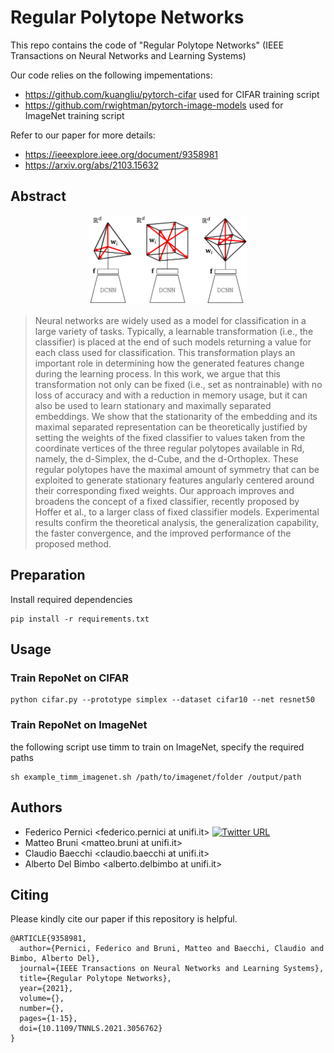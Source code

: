 # Regular Polytope Networks

This repo contains the code of "Regular Polytope Networks" (IEEE Transactions on Neural Networks and Learning Systems)

Our code relies on the following impementations:
 - https://github.com/kuangliu/pytorch-cifar used for CIFAR training script
 - https://github.com/rwightman/pytorch-image-models used for ImageNet training script
 

Refer to our paper for more details: 
 - https://ieeexplore.ieee.org/document/9358981
 - https://arxiv.org/abs/2103.15632


## Abstract

<p align="center">
  <img src="https://github.com/matteo-bruni/regular-polytope-networks/blob/main/img/intro_reponet.png?raw=true" width="50%">
</p>

> Neural networks are widely used as a model for classification in a large variety of tasks. 
Typically, a learnable transformation (i.e., the classifier) is placed at the end of such models 
returning a value for each class used for classification. 
This transformation plays an important role in determining how the generated features change 
during the learning process. In this work, we argue that this transformation not only can be 
fixed (i.e., set as nontrainable) with no loss of accuracy and with a reduction in memory usage, 
but it can also be used to learn stationary and maximally separated embeddings. We show that the 
stationarity of the embedding and its maximal separated representation can be theoretically justified 
by setting the weights of the fixed classifier to values taken from the coordinate vertices of the 
three regular polytopes available in Rd, namely, the d-Simplex, the d-Cube, and the d-Orthoplex. 
These regular polytopes have the maximal amount of symmetry that can be exploited to generate stationary 
features angularly centered around their corresponding fixed weights. Our approach improves and broadens 
the concept of a fixed classifier, recently proposed by Hoffer et al., to a larger class of fixed 
classifier models. Experimental results confirm the theoretical analysis, the generalization capability, 
the faster convergence, and the improved performance of the proposed method.


## Preparation

Install required dependencies
```
pip install -r requirements.txt
```


## Usage


### Train RepoNet on CIFAR

```
python cifar.py --prototype simplex --dataset cifar10 --net resnet50
```

### Train RepoNet on ImageNet

the following script use timm to train on ImageNet, specify the required paths

```
sh example_timm_imagenet.sh /path/to/imagenet/folder /output/path
```

## Authors

- Federico Pernici <federico.pernici at unifi.it> [![Twitter URL](https://img.shields.io/twitter/url/https/twitter.com/FedPernici.svg?style=social&label=FedPernici)](https://twitter.com/FedPernici)
- Matteo Bruni <matteo.bruni at unifi.it>
- Claudio Baecchi <claudio.baecchi at unifi.it>
- Alberto Del Bimbo <alberto.delbimbo at unifi.it>


## Citing

Please kindly cite our paper if this repository is helpful.
```
@ARTICLE{9358981,
  author={Pernici, Federico and Bruni, Matteo and Baecchi, Claudio and Bimbo, Alberto Del},
  journal={IEEE Transactions on Neural Networks and Learning Systems}, 
  title={Regular Polytope Networks}, 
  year={2021},
  volume={},
  number={},
  pages={1-15},
  doi={10.1109/TNNLS.2021.3056762}
}
```